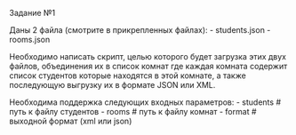 Задание №1

Даны 2 файла (смотрите в прикрепленных файлах):
\- students.json
\- rooms.json

Необходимо написать скрипт, целью которого будет загрузка этих двух файлов, объединения их в список комнат где каждая комната содержит список студентов которые
находятся в этой комнате, а также последующую выгрузку их в формате JSON или XML.

Необходима поддержка следующих входных параметров:
\- students # путь к файлу студентов
\- rooms # путь к файлу комнат
\- format # выходной формат (xml или json)

